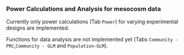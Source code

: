 ### Power Calculations and Analysis for mesocosm data

Currently only power calculations (Tab `Power`) for varying experimental designs are implemented.

Functions for data analysis are not implemented yet (Tabs `Community - PRC`,`Community - GLM` and `Population-GLM`).
